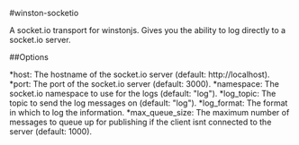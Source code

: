 
#winston-socketio

A socket.io transport for winstonjs.  Gives you the ability to log directly to a socket.io server.

##Options

*host: The hostname of the socket.io server (default: http://localhost).
*port: The port of the socket.io server (default: 3000).
*namespace: The socket.io namespace to use for the logs (default: "log").
*log_topic: The topic to send the log messages on (default: "log").
*log_format: The format in which to log the information.
*max_queue_size: The maximum number of messages to queue up for publishing if the client isnt connected to the server (default: 1000).
